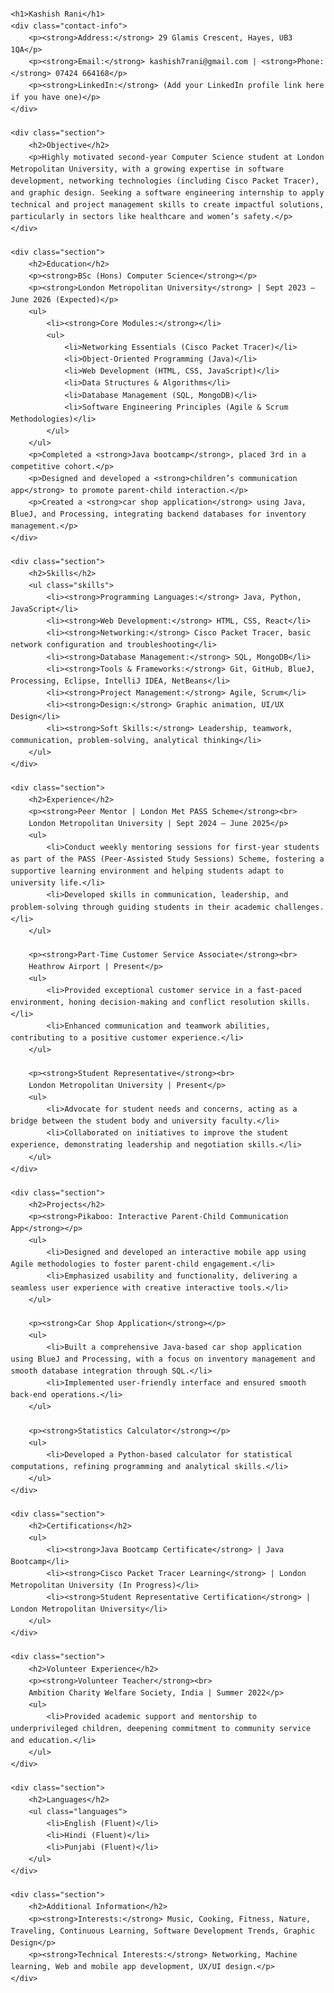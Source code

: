 <!DOCTYPE html>
<html lang="en">
<head>
    <meta charset="UTF-8">
    <meta name="viewport" content="width=device-width, initial-scale=1.0">
    <title>Kashish Rani's CV</title>
    <style>
        body {
            font-family: Arial, sans-serif;
            margin: 20px;
            line-height: 1.6;
        }
        h1, h2, h3 {
            color: #2c3e50;
        }
        h1 {
            border-bottom: 2px solid #2c3e50;
            padding-bottom: 10px;
        }
        .contact-info {
            margin-bottom: 20px;
        }
        .section {
            margin-bottom: 20px;
        }
        .skills, .languages {
            list-style-type: none;
            padding: 0;
        }
    </style>
</head>
<body>

    <h1>Kashish Rani</h1>
    <div class="contact-info">
        <p><strong>Address:</strong> 29 Glamis Crescent, Hayes, UB3 1QA</p>
        <p><strong>Email:</strong> kashish7rani@gmail.com | <strong>Phone:</strong> 07424 664168</p>
        <p><strong>LinkedIn:</strong> (Add your LinkedIn profile link here if you have one)</p>
    </div>

    <div class="section">
        <h2>Objective</h2>
        <p>Highly motivated second-year Computer Science student at London Metropolitan University, with a growing expertise in software development, networking technologies (including Cisco Packet Tracer), and graphic design. Seeking a software engineering internship to apply technical and project management skills to create impactful solutions, particularly in sectors like healthcare and women’s safety.</p>
    </div>

    <div class="section">
        <h2>Education</h2>
        <p><strong>BSc (Hons) Computer Science</strong></p>
        <p><strong>London Metropolitan University</strong> | Sept 2023 – June 2026 (Expected)</p>
        <ul>
            <li><strong>Core Modules:</strong></li>
            <ul>
                <li>Networking Essentials (Cisco Packet Tracer)</li>
                <li>Object-Oriented Programming (Java)</li>
                <li>Web Development (HTML, CSS, JavaScript)</li>
                <li>Data Structures & Algorithms</li>
                <li>Database Management (SQL, MongoDB)</li>
                <li>Software Engineering Principles (Agile & Scrum Methodologies)</li>
            </ul>
        </ul>
        <p>Completed a <strong>Java bootcamp</strong>, placed 3rd in a competitive cohort.</p>
        <p>Designed and developed a <strong>children’s communication app</strong> to promote parent-child interaction.</p>
        <p>Created a <strong>car shop application</strong> using Java, BlueJ, and Processing, integrating backend databases for inventory management.</p>
    </div>

    <div class="section">
        <h2>Skills</h2>
        <ul class="skills">
            <li><strong>Programming Languages:</strong> Java, Python, JavaScript</li>
            <li><strong>Web Development:</strong> HTML, CSS, React</li>
            <li><strong>Networking:</strong> Cisco Packet Tracer, basic network configuration and troubleshooting</li>
            <li><strong>Database Management:</strong> SQL, MongoDB</li>
            <li><strong>Tools & Frameworks:</strong> Git, GitHub, BlueJ, Processing, Eclipse, IntelliJ IDEA, NetBeans</li>
            <li><strong>Project Management:</strong> Agile, Scrum</li>
            <li><strong>Design:</strong> Graphic animation, UI/UX Design</li>
            <li><strong>Soft Skills:</strong> Leadership, teamwork, communication, problem-solving, analytical thinking</li>
        </ul>
    </div>

    <div class="section">
        <h2>Experience</h2>
        <p><strong>Peer Mentor | London Met PASS Scheme</strong><br>
        London Metropolitan University | Sept 2024 – June 2025</p>
        <ul>
            <li>Conduct weekly mentoring sessions for first-year students as part of the PASS (Peer-Assisted Study Sessions) Scheme, fostering a supportive learning environment and helping students adapt to university life.</li>
            <li>Developed skills in communication, leadership, and problem-solving through guiding students in their academic challenges.</li>
        </ul>

        <p><strong>Part-Time Customer Service Associate</strong><br>
        Heathrow Airport | Present</p>
        <ul>
            <li>Provided exceptional customer service in a fast-paced environment, honing decision-making and conflict resolution skills.</li>
            <li>Enhanced communication and teamwork abilities, contributing to a positive customer experience.</li>
        </ul>

        <p><strong>Student Representative</strong><br>
        London Metropolitan University | Present</p>
        <ul>
            <li>Advocate for student needs and concerns, acting as a bridge between the student body and university faculty.</li>
            <li>Collaborated on initiatives to improve the student experience, demonstrating leadership and negotiation skills.</li>
        </ul>
    </div>

    <div class="section">
        <h2>Projects</h2>
        <p><strong>Pikaboo: Interactive Parent-Child Communication App</strong></p>
        <ul>
            <li>Designed and developed an interactive mobile app using Agile methodologies to foster parent-child engagement.</li>
            <li>Emphasized usability and functionality, delivering a seamless user experience with creative interactive tools.</li>
        </ul>

        <p><strong>Car Shop Application</strong></p>
        <ul>
            <li>Built a comprehensive Java-based car shop application using BlueJ and Processing, with a focus on inventory management and smooth database integration through SQL.</li>
            <li>Implemented user-friendly interface and ensured smooth back-end operations.</li>
        </ul>

        <p><strong>Statistics Calculator</strong></p>
        <ul>
            <li>Developed a Python-based calculator for statistical computations, refining programming and analytical skills.</li>
        </ul>
    </div>

    <div class="section">
        <h2>Certifications</h2>
        <ul>
            <li><strong>Java Bootcamp Certificate</strong> | Java Bootcamp</li>
            <li><strong>Cisco Packet Tracer Learning</strong> | London Metropolitan University (In Progress)</li>
            <li><strong>Student Representative Certification</strong> | London Metropolitan University</li>
        </ul>
    </div>

    <div class="section">
        <h2>Volunteer Experience</h2>
        <p><strong>Volunteer Teacher</strong><br>
        Ambition Charity Welfare Society, India | Summer 2022</p>
        <ul>
            <li>Provided academic support and mentorship to underprivileged children, deepening commitment to community service and education.</li>
        </ul>
    </div>

    <div class="section">
        <h2>Languages</h2>
        <ul class="languages">
            <li>English (Fluent)</li>
            <li>Hindi (Fluent)</li>
            <li>Punjabi (Fluent)</li>
        </ul>
    </div>

    <div class="section">
        <h2>Additional Information</h2>
        <p><strong>Interests:</strong> Music, Cooking, Fitness, Nature, Traveling, Continuous Learning, Software Development Trends, Graphic Design</p>
        <p><strong>Technical Interests:</strong> Networking, Machine learning, Web and mobile app development, UX/UI design.</p>
    </div>

</body>
</html>

